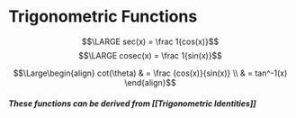 Trigonometric Functions
=====

$$\LARGE sec(x) = \frac 1{cos(x)}$$
$$\LARGE cosec(x) = \frac 1{sin(x)}$$

$$\Large\begin{align}
    cot(\theta)
    & = \frac {cos(x)}{sin(x)} \\
    & = tan^-1(x)
\end{align}$$

##### These functions can be derived from [[Trigonometric Identities]]
